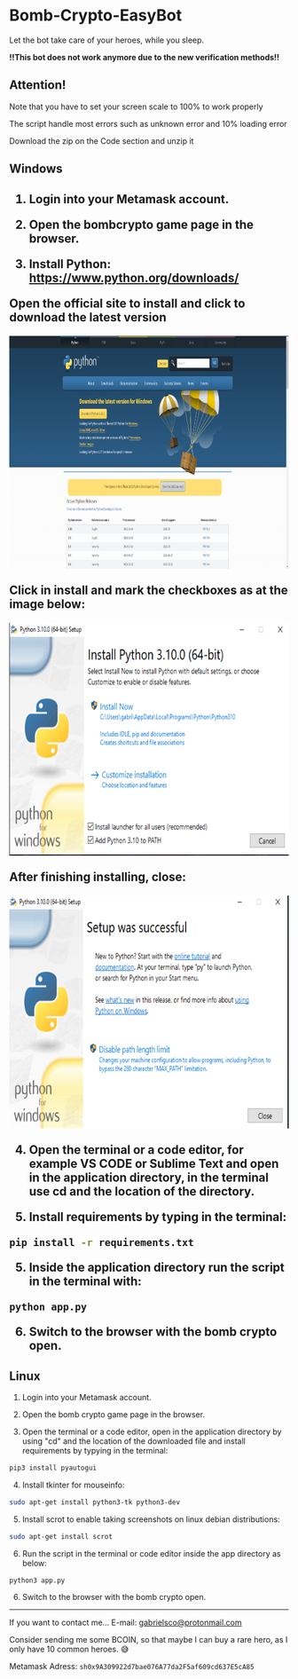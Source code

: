 # Bomb-Crypto-EasyBot
Let the bot take care of your heroes, while you sleep.
 
<strong>!!This bot does not work anymore due to the new verification methods!!</strong>
<h2>Attention!</h2>
  <p>Note that you have to set your screen scale to 100% to work properly</p>
  <p>The script handle most errors such as unknown error and 10% loading error</p>
  Download the zip on the Code section and unzip it
  
<h2>Windows<h2>

1. Login into your Metamask account.
  
2. Open the bombcrypto game page in the browser.
  
3. Install Python: https://www.python.org/downloads/
<p>Open the official site to install and click to download the latest version</p>
<img src="images\github_readme\python.PNG" width= 600 height=420/> <br>
<p>Click in install and mark the checkboxes as at the image below:</p>
<img src="images\github_readme\installer-python.PNG" width= 600 height=420/> <br>
  <p>After finishing installing, close:</p>
<img src="images\github_readme\sucessful.PNG" width= 600 height=420/> <br>

4. Open the terminal or a code editor, for example VS CODE or Sublime Text and open in the application directory, in the terminal use cd and the location of the directory.

4. Install requirements by typing in the terminal:
```sh
pip install -r requirements.txt
```
5. Inside the application directory run the script in the terminal with:
```sh
python app.py
```
6. Switch to the browser with the bomb crypto open.
  
<h2>Linux</h2>
  

1. Login into your Metamask account.
  
2. Open the bomb crypto game page in the browser.

3. Open the terminal or a code editor, open in the application directory by using "cd" and the location of the downloaded file and install requirements by typying in the terminal: <br>
```sh
pip3 install pyautogui
```
4. Install tkinter for mouseinfo:
```sh
sudo apt-get install python3-tk python3-dev
```
5. Install scrot to enable taking screenshots on linux debian distributions: <br>
```sh
sudo apt-get install scrot
```
  
6. Run the script in the terminal or code editor inside the app directory as below: <br>
```sh
python3 app.py
```
6. Switch to the browser with the bomb crypto open.
 
________________________________________________________________________________________________________
  
If you want to contact me...
  E-mail: gabrielsco@protonmail.com
  
Consider sending me some BCOIN, so that maybe I can buy a rare hero, as I only have 10 common heroes. 😅
  
Metamask Adress: ```sh0x9A309922d7bae076A77da2F5af609cd637E5cA85```
  
